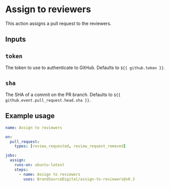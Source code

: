 # Assign to reviewers

This action assigns a pull request to the reviewers.

## Inputs

## `token`

The token to use to authenticate to GitHub. Defaults to `${{ github.token }}`.

## `sha`

The SHA of a commit on the PR branch. Defaults to `${{ github.event.pull_request.head.sha }}`.

## Example usage

```yaml
name: Assign to reviewers

on:
  pull_request:
    types: [review_requested, review_request_removed]

jobs:
  assign:
    runs-on: ubuntu-latest
    steps:
      - name: Assign to reviewers
        uses: BrandSourceDigital/assign-to-reviewers@v0.3
```

